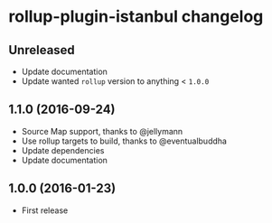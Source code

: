 # rollup-plugin-istanbul changelog

## Unreleased

* Update documentation
* Update wanted `rollup` version to anything < `1.0.0`

## 1.1.0 (2016-09-24)

* Source Map support, thanks to @jellymann
* Use rollup targets to build, thanks to @eventualbuddha
* Update dependencies
* Update documentation

## 1.0.0 (2016-01-23)

* First release
